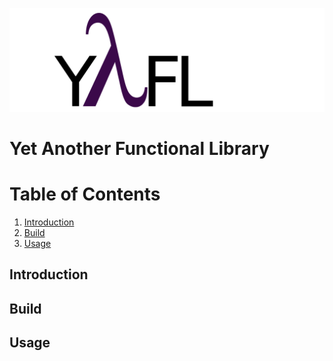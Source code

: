 ![](logo/yafl.png "Yet Another Functional Library")

# Yet Another Functional Library

# Table of Contents
1. [Introduction](#introduction)
2. [Build](#build)
3. [Usage](#usage)


## Introduction
## Build
## Usage
